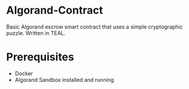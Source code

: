 # Algorand-Contract
Basic Algorand escrow smart contract that uses a simple cryptographic puzzle. Written in TEAL.
# Prerequisites
 - Docker
 - Algorand Sandbox installed and running
